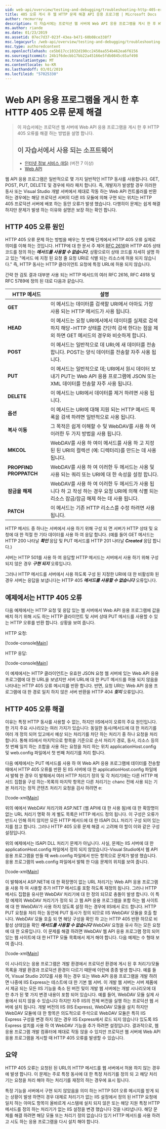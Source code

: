```yaml
---
uid: web-api/overview/testing-and-debugging/troubleshooting-http-405-errors-after-publishing-web-api-applications
title: 405 오류 게시 후 웹 HTTP 문제 해결 API 응용 프로그램 | Microsoft Docs
author: rmcmurray
description: 이 자습서에는 프로덕션 웹 서버에 Web API 응용 프로그램을 게시 한 후 HTTP 405 오류를 해결 하는 방법을 설명 합니다.
ms.author: riande
ms.date: 01/23/2019
ms.assetid: 07ec7d37-023f-43ea-b471-60b08ce338f7
msc.legacyurl: /web-api/overview/testing-and-debugging/troubleshooting-http-405-errors-after-publishing-web-api-applications
msc.type: authoredcontent
ms.openlocfilehash: ce5b617cc1032d190cc2450aa554b462ea6f6156
ms.sourcegitcommit: 24b1f6decbb17bb22a45166e5fdb0845c65af498
ms.translationtype: MT
ms.contentlocale: ko-KR
ms.lasthandoff: 03/01/2019
ms.locfileid: "57025330"
---
```

# <a name="troubleshooting-http-405-errors-after-publishing-web-api-applications"></a>Web API 응용 프로그램을 게시 한 후 HTTP 405 오류 문제 해결

> 이 자습서에는 프로덕션 웹 서버에 Web API 응용 프로그램을 게시 한 후 HTTP 405 오류를 해결 하는 방법을 설명 합니다.
> 
> ## <a name="software-used-in-this-tutorial"></a>이 자습서에서 사용 되는 소프트웨어
> 
> 
> - [인터넷 정보 서비스 (IIS)](https://www.iis.net/) (버전 7 이상)
> - [Web API](../../index.md) 


웹 API 응용 프로그램은 일반적으로 몇 가지 일반적인 HTTP 동사를 사용합니다. GET, POST, PUT, DELETE 및 경우에 따라 패치 합니다. 즉, 개발자가 발생할 경우 이러한 동사 또는 Visual Studio 개발 서버에서 제대로 작동 하는 Web API 컨트롤러를 반환 하는 경우에는 해당 프로덕션 서버의 다른 IIS 모듈에 의해 구현 되는 위치는 HTTP 405 프로덕션 서버에 배포 하는 동안 오류가 발생 했습니다. 다행히이 문제는 쉽게 해결 하지만 문제가 발생 하는 이유와 설명은 보장 하는 확인 합니다.

## <a name="what-causes-http-405-errors"></a>HTTP 405 오류 원인

HTTP 405 오류 문제 하는 방법을 배우는 첫 번째 단계에서 HTTP 405 오류 실제로 의미를 이해 하는 것입니다. HTTP에 대 한 문서 주 제어 [RFC 2616](http://www.ietf.org/rfc/rfc2616.txt)와 HTTP 405 상태 코드를 정의 하는 ***메서드를 사용할 수 없습니다***, 상황으로이 상태 코드를 자세히 설명 하 고 있는 &quot;메서드 에 지정 된 요청 줄 요청 URI로 식별 되는 리소스에 허용 되지 않습니다.&quot; 즉, HTTP 동사는 HTTP 클라이언트 요청에 특정 URL에 허용 되지 않습니다.

간략 한 검토 결과 대부분 사용 되는 HTTP 메서드의 여러 RFC 2616, RFC 4918 및 RFC 5789에 정의 된 대로 다음과 같습니다.

| HTTP 메서드 | 설명 |
| --- | --- |
| **GET** | 이 메서드는 데이터를 검색할 URI에서 아마도 가장 사용 되는 HTTP 메서드가 사용 됩니다. |
| **HEAD** | 이 메서드는 요청 URI에서에서 데이터를 실제로 검색 하지 해당-HTTP 상태를 간단히 검색 한다는 점을 제외 하면 GET 메서드의 경우와 비슷하게 합니다. |
| **POST** | 이 메서드는 일반적으로 데 URI;에 새 데이터를 전송 합니다. POST는 양식 데이터를 전송할 자주 사용 됩니다. |
| **PUT** | 이 메서드는 일반적으로 데; URI에서 원시 데이터 보내기 PUT는 Web API 응용 프로그램에 JSON 또는 XML 데이터를 전송할 자주 사용 됩니다. |
| **DELETE** | 이 메서드는 URI에서 데이터를 제거 하려면 사용 됩니다. |
| **옵션** | 이 메서드는 URI에 대해 지원 되는 HTTP 메서드 목록을 검색 하려면 일반적으로 사용 됩니다. |
| **복사 이동** | 그 목적은 쉽게 이해할 수 및 WebDAV를 사용 하 여 이러한 두 가지 방법을 사용 됩니다. |
| **MKCOL** | WebDAV를 사용 하 여이 메서드를 사용 하 고 지정된 된 URI의 컬렉션 (예: 디렉터리)를 만드는 데 사용 됩니다. |
| **PROPFIND PROPPATCH** | WebDAV를 사용 하 여 이러한 두 메서드는 사용 및 사용 되는 쿼리 또는 URI에 대 한 속성을 설정 합니다. |
| **잠금을 해제** | WebDAV를 사용 하 여 이러한 두 메서드가 사용 됩니다 하 고 작성 하는 경우 요청 URI에 의해 식별 되는 리소스 잠금/잠금 해제 하는 데 사용 됩니다. |
| **PATCH** | 이 메서드는 기존 HTTP 리소스를 수정 하려면 사용 됩니다. |

HTTP 메서드 중 하나는 서버에서 사용 하기 위해 구성 되 면 서버가 HTTP 상태 및 요청에 대 한 적절 한 기타 데이터를 사용 하 여 응답 합니다. (예를 들어 GET 메서드는 HTTP 200 나타날 ***확인*** 응답 및 PUT 메서드를 HTTP 201 나타날 ***Created*** 응답 합니다.)

서버는 HTTP 501를 사용 하 여 응답할 HTTP 메서드는 서버에서 사용 하기 위해 구성 되지 않은 경우 ***구현 되지*** 오류입니다.

그러나 HTTP 메서드를 서버에서 사용 하도록 구성 된 지정한 URI에 대 한 비활성화 된 경우 서버는 응답을 보냅니다는 HTTP 405 ***메서드를 사용할 수 없습니다*** 오류입니다.

## <a name="example-http-405-error"></a>예제에서는 HTTP 405 오류

다음 예제에서는 HTTP 요청 및 응답 있는 웹 서버에서 Web API 응용 프로그램에 값을 배치 하기 위해 시도 하는 HTTP 클라이언트 및 서버 상태 PUT 메서드를 사용할 수 있는 HTTP 오류를 반환 합니다. 상황을 보여 줍니다.


HTTP 요청:


[!code-console[Main](troubleshooting-http-405-errors-after-publishing-web-api-applications/samples/sample1.cmd)]


HTTP 응답:


[!code-console[Main](troubleshooting-http-405-errors-after-publishing-web-api-applications/samples/sample2.cmd)]


이 예제에서는 HTTP 클라이언트는 유효한 JSON 요청 웹 서버에 있는 Web API 응용 프로그램에 대 한 URL을 보냈지만 서버 URL에 대 한 PUT 메서드를 허용 되지 않음을 나타내는 HTTP 405 오류 메시지를 반환 합니다. 반면, 요청 URI는 Web API 응용 프로그램에 대 한 경로 일치 하지 않은 서버 반환을 HTTP 404 ***찾지*** 오류입니다.

## <a name="resolve-http-405-errors"></a>HTTP 405 오류 해결

이유는 특정 HTTP 동사를 사용할 수 없는, 하지만 IIS에서이 오류의 주요 원인입니다. 한 가지 주요 시나리오는 여러 가지가 있습니다: 동일한 동사/메서드에 대 한 처리기를 여러 개 정의 되어 있고에서 예상 되는 처리기를 차단 하는 처리기 중 하나 요청을 처리 합니다. 통해 IIS에서 마지막으로 항목을 기준으로 순서 처리기 경로, 동사, 리소스 등의 첫 번째 일치 하는 조합을 사용 하는 요청을 처리 하는 위치 applicationHost.config 및 web.config 파일에서 첫 번째 처리기를 처리 합니다.

다음 예제에서는 PUT 메서드를 사용 하 여 Web API 응용 프로그램에 데이터를 전송할 때에서 HTTP 405 오류를 반환 된 IIS 서버에 대 한 applicationHost.config 파일에서 발췌 한 경우 이 발췌에서 여러 HTTP 처리기 정의 및 각 처리기에는 다른 HTTP 메서드 집합을 구성 하는-목록의 마지막 항목은 다른 처리기는 chanc 전에 사용 되는 기본 처리기는 정적 콘텐츠 처리기 요청을 검사 하려면 e:

[!code-xml[Main](troubleshooting-http-405-errors-after-publishing-web-api-applications/samples/sample3.xml)]

위의 예에서 WebDAV 처리기와 ASP.NET (웹 API에 대 한 사용 됨)에 대 한 확장명이 없는 URL 처리기 명확 하 게 별도 목록은 HTTP 메서드 정의 됩니다. 이 구성은 오류가 반드시 인해 하지 않지만 모든 HTTP 메서드에 대 한 ISAPI DLL 처리기 구성 되어 있는지를 참고 합니다. 그러나 HTTP 405 오류 문제 해결 시 고려해 야 할이 이와 같은 구성 설정입니다.

위의 예제에서는 ISAPI DLL 처리기 문제가 아닙니다. 사실, 문제는 IIS 서버에 대 한 applicationHost.config 파일에서 정의 되지 않았습니다-Visual Studio에서 웹 API 응용 프로그램을 만들 때 web.config 파일에서 만든 항목으로 문제가 발생 했습니다. 응용 프로그램의 web.config 파일에서 발췌 한 다음 문제의 위치를 보여 줍니다.

[!code-xml[Main](troubleshooting-http-405-errors-after-publishing-web-api-applications/samples/sample4.xml)]

이 발췌에서 ASP.NET에 대 한 확장명이 없는 URL 처리기는 Web API 응용 프로그램을 사용 하 여 사용할 추가 HTTP 메서드를 포함 하도록 재정의 됩니다. 그러나 HTTP 메서드 집합을 유사한 WebDAV 처리기에 대 한 정의 되므로 충돌이 발생 합니다. 이 특정 예제의 WebDAV 처리기가 정의 되 고 웹 API 응용 프로그램을 포함 하는 웹 사이트에 대 한 WebDAV가 사용 하지 않도록 설정 하는 경우에 IIS에서 로드 합니다. HTTP PUT 요청을 처리 하는 동안에 PUT 동사가 정의 되므로 IIS WebDAV 모듈을 호출 합니다. WebDAV 모듈 호출 되 면 해당 구성을 확인 하 고는 HTTP 405 반환 하므로 비활성 상태임을 확인 ***메서드를 사용할 수 없습니다*** WebDAV 요청을 유사 하는 모든 요청에 대 한 오류입니다. 이 문제를 해결 하려면 WebDAV 웹 API 응용 프로그램 정의 되어 있는 웹 사이트에 대 한 HTTP 모듈 목록에서 제거 해야 합니다. 다음 예제는 수 형태 보여 줍니다.

[!code-xml[Main](troubleshooting-http-405-errors-after-publishing-web-api-applications/samples/sample5.xml)]

이 시나리오는 응용 프로그램은 개발 환경에서 프로덕션 환경에 게시 된 후 처리기/모듈 목록을 개발 환경과 프로덕션 환경이 다르기 때문에 이런에 종종 발생 합니다. 예를 들어, Visual Studio 2012를 사용 하는 경우 또는 Web API 응용 프로그램을 개발 하려면 나중에 IIS Express는 테스트에 대 한 기본 웹 서버. 이 개발 웹 서버는 서버 제품에서 제공 되는 모든 IIS 기능을 축소 된 버전 및이 개발 웹 서버에는 개발 시나리오에 대 한 추가 된 몇 가지 변경 내용이 포함 되어 있습니다. 예를 들어, WebDAV 모듈 실제 사용에서 되지 않을 수 있습니다 하지만 자주 IIS의 전체 버전을 실행 하는 프로덕션 웹 서버에 설치 됩니다. 개발 버전의 IIS (IIS Express), WebDAV 모듈을 설치 하지만 WebDAV 모듈에 대 한 항목은 의도적으로 주석으로 WebDAV 모듈은 특히 IIS Express 구성을 변경 하지 않는 경우 IIS Express에서 로드 되지 않습니다 있도록 IIS Express 설치를 사용 하 여 WebDAV 기능을 추가 하려면 설정입니다. 결과적으로, 웹 응용 프로그램 개발 컴퓨터에 제대로 작동 않을 수 있지만 프로덕션 웹 서버에 Web API 응용 프로그램을 게시할 때 HTTP 405 오류를 발생할 수 있습니다.

## <a name="summary"></a>요약

HTTP 405 오류는 요청된 된 URL의 HTTP 메서드를 웹 서버에서 허용 하지 않는 경우에 발생 합니다. 이 문제는 주로 특정 동사에 대 한 특정 처리기를 정의 되 고 해당 처리기는 요청을 처리 해야 하는 처리기를 재정의 하는 경우에 표시 됩니다.

특정 기능을 서버에서 구현 되지 않았음을 의미 하는 HTTP 501 오류 메시지를 받게 되는 상황이 발생 하면이 경우 대체로 처리기가 없는 IIS 설정에서 정의 된 HTTP 요청에 일치 하는 아마도 항목이 올바르게 시스템에 설치 되지 않은 또는 해당 지원 특정 HTTP 메서드를 정의 하는 처리기가 없는 IIS 설정을 변경 했습니다 것을 나타냅니다. 해당 문제를 해결 하려면 해당 모듈 또는 처리기 정의 없습니다 있기 HTTP 메서드를 사용 하려고 시도 하는 응용 프로그램을 다시 설치 해야 합니다.
